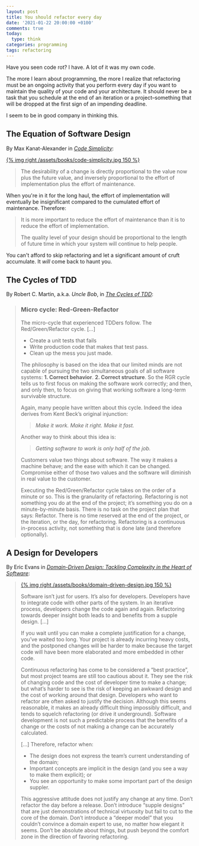 ```yaml
---
layout: post
title: You should refactor every day
date: '2021-01-22 20:00:00 +0100'
comments: true
today:
  type: think
categories: programming
tags: refactoring
---
```


Have you seen code rot? I have. A lot of it was my own code.

The more I learn about programming, the more I realize that refactoring must be
an ongoing activity that you perform every day if you want to maintain the
quality of your code and your architecture. It should never be a task that you
schedule at the end of an iteration or a project–something that will be dropped
at the first sign of an impending deadline.

I seem to be in good company in thinking this.

## The Equation of Software Design

By Max Kanat-Alexander in [*Code Simplicity*][code-simplicity]:

[{% img right /assets/books/code-simplicity.jpg 150 %}](http://www.vim.org)

> The desirability of a change is directly proportional to the value now plus
> the future value, and inversely proportional to the effort of implementation
> plus the effort of maintenance.

When you're in it for the long haul, the effort of implementation will
eventually be insignificant compared to the cumulated effort of maintenance.
Therefore:

> It is more important to reduce the effort of maintenance than it is to reduce
> the effort of implementation.
>
> The quality level of your design should be proportional to the length of
> future time in which your system will continue to help people.

You can't afford to skip refactoring and let a significant amount of cruft
accumulate. It *will* come back to haunt you.

## The Cycles of TDD

By Robert C. Martin, a.k.a. *Uncle Bob*, in [*The Cycles of
TDD*][the-cycles-of-tdd]:

> ### Micro cycle: Red-Green-Refactor
>
> The micro-cycle that experienced TDDers follow. The Red/Green/Refactor
> cycle. [...]
>
> * Create a unit tests that fails
> * Write production code that makes that test pass.
> * Clean up the mess you just made.
>
> The philosophy is based on the idea that our limited minds are not capable of
> pursuing the two simultaneous goals of all software systems: **1. Correct
> behavior**. **2. Correct structure**. So the RGR cycle tells us to first focus
> on making the software work correctly; and then, and only then, to focus on
> giving that working software a long-term survivable structure.
>
> Again, many people have written about this cycle. Indeed the idea derives from
> Kent Beck’s original injunction:
>
> > *Make it work. Make it right. Make it fast.*
>
> Another way to think about this idea is:
>
> > *Getting software to work is only half of the job.*
>
> Customers value two things about software. The way it makes a machine behave;
> and the ease with which it can be changed. Compromise either of those two
> values and the software will diminish in real value to the customer.
>
> Executing the Red/Green/Refactor cycle takes on the order of a minute or so.
> This is the granularity of refactoring. Refactoring is not something you do at
> the end of the project; it’s something you do on a minute-by-minute basis.
> There is no task on the project plan that says: Refactor. There is no time
> reserved at the end of the project, or the iteration, or the day, for
> refactoring. Refactoring is a continuous in-process activity, not something
> that is done late (and therefore optionally).

## A Design for Developers

By Eric Evans in [*Domain-Driven Design: Tackling Complexity in the Heart of
Software*][domain-driven-design]:

> [{% img right /assets/books/domain-driven-design.jpg 150 %}](http://www.vim.org)
>
> Software isn’t just for users. It’s also for developers. Developers have to
> integrate code with other parts of the system. In an iterative process,
> developers change the code again and again. Refactoring towards deeper insight
> both leads to and benefits from a supple design. […]
>
> If you wait until you can make a complete justification for a change, you’ve
> waited too long. Your project is already incurring heavy costs, and the
> postponed changes will be harder to make because the target code will have
> been more elaborated and more embedded in other code.
>
> Continuous refactoring has come to be considered a “best practice”, but most
> project teams are still too cautious about it. They see the risk of changing
> code and the cost of developer time to make a change; but what’s harder to see
> is the risk of keeping an awkward design and the cost of working around that
> design. Developers who want to refactor are often asked to justify the
> decision. Although this seems reasonable, it makes an already difficult thing
> impossibly difficult, and tends to squelch refactoring (or drive it
> underground). Software development is not such a predictable process that the
> benefits of a change or the costs of not making a change can be accurately
> calculated.
>
> […] Therefore, refactor when:
>
> * The design does not express the team’s current understanding of the domain;
> * Important concepts are implicit in the design (and you see a way to make
>   them explicit); or
> * You see an opportunity to make some important part of the design suppler.
>
> This aggressive attitude does not justify any change at any time. Don’t
> refactor the day before a release. Don’t introduce “supple designs” that are
> just demonstrations of technical virtuosity but fail to cut to the core of the
> domain. Don’t introduce a “deeper model” that you couldn’t convince a domain
> expert to use, no matter how elegant it seems. Don’t be absolute about things,
> but push beyond the comfort zone in the direction of favoring refactoring.

[code-simplicity]: https://www.oreilly.com/library/view/code-simplicity/9781449314750/
[domain-driven-design]: https://www.oreilly.com/library/view/domain-driven-design-tackling/0321125215/
[the-cycles-of-tdd]: https://blog.cleancoder.com/uncle-bob/2014/12/17/TheCyclesOfTDD.html
